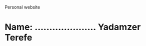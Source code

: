 
Personal website

# Name: ..................... Yadamzer Terefe






































